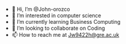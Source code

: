 - 👋 Hi, I’m @John-orozco
- 👀 I’m interested in computer science 
- 🌱 I’m currently learning Business Computing 
- 💞️ I’m looking to collaborate on Coding 
- 📫 How to reach me at Jw9422h@gre.ac.uk 

<!---
John-orozco/John-orozco is a ✨ special ✨ repository because its `README.md` (this file) appears on your GitHub profile.
You can click the Preview link to take a look at your changes.
--->

